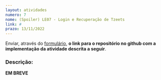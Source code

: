 ```yaml
---
layout: atividades
numero: 7
nome: (Spoiler) LE07 - Login e Recuperação de Tzeets
link: #
prazo: 13/11/2022
---
```


Enviar, através do <a href="{{ page.link }}" target="_blank">formulário</a>, **o link para o repositório no github com a implementação da atividade descrita a seguir**. 

### Descrição:

**EM BREVE**
